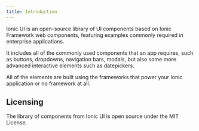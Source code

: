 ```yaml
---
title: Introduction
---
```


Ionic UI is an open-source library of UI components based on Ionic Framework web components, featuring examples commonly required in enterprise applications.

It includes all of the commonly used components that an app requires, such as buttons, dropdowns, navigation bars, modals, but also some more advanced interactive elements such as datepickers.

All of the elements are built using the frameworks that power your Ionic application or no framework at all.

## Licensing

The library of components from Ionic UI is open source under the MIT License.
